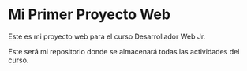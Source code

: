 # Mi Primer Proyecto Web
Este es mi proyecto web para el curso Desarrollador Web Jr.

Este será mi repositorio donde se almacenará todas las actividades del curso.